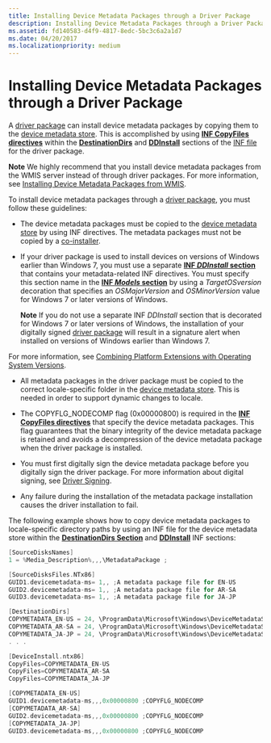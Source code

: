 ```yaml
---
title: Installing Device Metadata Packages through a Driver Package
description: Installing Device Metadata Packages through a Driver Package
ms.assetid: fd140583-d4f9-4817-8edc-5bc3c6a2a1d7
ms.date: 04/20/2017
ms.localizationpriority: medium
---
```


# Installing Device Metadata Packages through a Driver Package


A [driver package](driver-packages.md) can install device metadata packages by copying them to the [device metadata store](device-metadata-store.md). This is accomplished by using [**INF CopyFiles directives**](inf-copyfiles-directive.md) within the [**DestinationDirs**](inf-destinationdirs-section.md) and [**DDInstall**](inf-ddinstall-section.md) sections of the [INF file](inf-files.md) for the driver package.

**Note**  We highly recommend that you install device metadata packages from the WMIS server instead of through driver packages. For more information, see [Installing Device Metadata Packages from WMIS](installing-device-metadata-packages-from-wmis.md).



To install device metadata packages through a [driver package](driver-packages.md), you must follow these guidelines:

-   The device metadata packages must be copied to the [device metadata store](device-metadata-store.md) by using INF directives. The metadata packages must not be copied by a [co-installer](writing-a-co-installer.md).

-   If your driver package is used to install devices on versions of Windows earlier than Windows 7, you must use a separate [**INF *DDInstall* section**](inf-ddinstall-section.md) that contains your metadata-related INF directives. You must specify this section name in the [**INF *Models* section**](inf-models-section.md) by using a *TargetOSversion* decoration that specifies an *OSMajorVersion* and *OSMinorVersion* value for Windows 7 or later versions of Windows.

    **Note**  If you do not use a separate INF *DDInstall* section that is decorated for Windows 7 or later versions of Windows, the installation of your digitally signed [driver package](driver-packages.md) will result in a signature alert when installed on versions of Windows earlier than Windows 7.




For more information, see [Combining Platform Extensions with Operating System Versions](combining-platform-extensions-with-operating-system-versions.md).


-   All metadata packages in the driver package must be copied to the correct locale-specific folder in the [device metadata store](device-metadata-store.md). This is needed in order to support dynamic changes to locale.

-   The COPYFLG_NODECOMP flag (0x00000800) is required in the [**INF CopyFiles directives**](inf-copyfiles-directive.md) that specify the device metadata packages. This flag guarantees that the binary integrity of the device metadata package is retained and avoids a decompression of the device metadata package when the driver package is installed.

-   You must first digitally sign the device metadata package before you digitally sign the driver package. For more information about digital signing, see [Driver Signing](driver-signing.md).

-   Any failure during the installation of the metadata package installation causes the driver installation to fail.

The following example shows how to copy device metadata packages to locale-specific directory paths by using an INF file for the device metadata store within the [**DestinationDirs Section**](inf-destinationdirs-section.md) and [**DDInstall**](inf-ddinstall-section.md) INF sections:

```cpp
[SourceDisksNames]
1 = %Media_Description%,,,\MetadataPackage ;

[SourceDisksFiles.NTx86]
GUID1.devicemetadata-ms= 1,, ;A metadata package file for EN-US
GUID2.devicemetadata-ms= 1,, ;A metadata package file for AR-SA
GUID3.devicemetadata-ms= 1,, ;A metadata package file for JA-JP

[DestinationDirs]
COPYMETADATA_EN-US = 24, \ProgramData\Microsoft\Windows\DeviceMetadataStore\EN-US ;
COPYMETADATA_AR-SA = 24, \ProgramData\Microsoft\Windows\DeviceMetadataStore\AR-SA ;
COPYMETADATA_JA-JP = 24, \ProgramData\Microsoft\Windows\DeviceMetadataStore\JA-JP ;
. . .

[DeviceInstall.ntx86]
CopyFiles=COPYMETADATA_EN-US
CopyFiles=COPYMETADATA_AR-SA
CopyFiles=COPYMETADATA_JA-JP

[COPYMETADATA_EN-US]
GUID1.devicemetadata-ms,,,0x00000800 ;COPYFLG_NODECOMP
[COPYMETADATA_AR-SA]
GUID2.devicemetadata-ms,,,0x00000800 ;COPYFLG_NODECOMP
[COPYMETADATA_JA-JP]
GUID3.devicemetadata-ms,,,0x00000800 ;COPYFLG_NODECOMP
```










